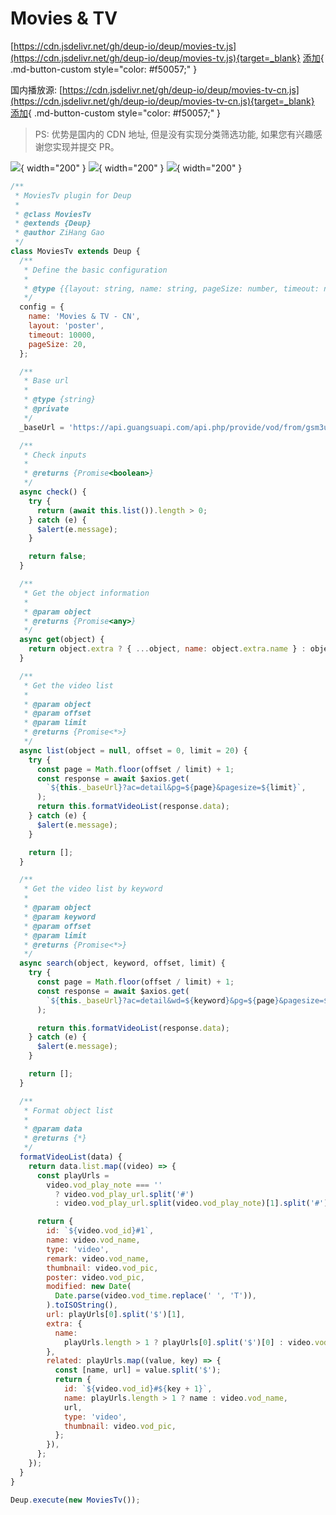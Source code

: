# Movies & TV

[https://cdn.jsdelivr.net/gh/deup-io/deup/movies-tv.js](https://cdn.jsdelivr.net/gh/deup-io/deup/movies-tv.js){target=_blank} [添加](https://deup.io/plugins/add?url=https%3A%2F%2Fcdn.jsdelivr.net%2Fgh%2Fdeup-io%2Fdeup%2Fmovies-tv.js){ .md-button-custom style="color: #f50057;" }

国内播放源: [https://cdn.jsdelivr.net/gh/deup-io/deup/movies-tv-cn.js](https://cdn.jsdelivr.net/gh/deup-io/deup/movies-tv-cn.js){target=_blank} [添加](https://deup.io/plugins/add?url=https%3A%2F%2Fcdn.jsdelivr.net%2Fgh%2Fdeup-io%2Fdeup%2Fmovies-tv-cn.js){ .md-button-custom style="color: #f50057;" }

> PS: 优势是国内的 CDN 地址, 但是没有实现分类筛选功能, 如果您有兴趣感谢您实现并提交 PR。

![](../assets/images/movies-tv/1.png){ width="200" } ![](../assets/images/movies-tv/2.png){ width="200" } ![](../assets/images/movies-tv/3.png){ width="200" }

```javascript
/**
 * MoviesTv plugin for Deup
 *
 * @class MoviesTv
 * @extends {Deup}
 * @author ZiHang Gao
 */
class MoviesTv extends Deup {
  /**
   * Define the basic configuration
   *
   * @type {{layout: string, name: string, pageSize: number, timeout: number}}
   */
  config = {
    name: 'Movies & TV - CN',
    layout: 'poster',
    timeout: 10000,
    pageSize: 20,
  };

  /**
   * Base url
   *
   * @type {string}
   * @private
   */
  _baseUrl = 'https://api.guangsuapi.com/api.php/provide/vod/from/gsm3u8';

  /**
   * Check inputs
   *
   * @returns {Promise<boolean>}
   */
  async check() {
    try {
      return (await this.list()).length > 0;
    } catch (e) {
      $alert(e.message);
    }

    return false;
  }

  /**
   * Get the object information
   *
   * @param object
   * @returns {Promise<any>}
   */
  async get(object) {
    return object.extra ? { ...object, name: object.extra.name } : object;
  }

  /**
   * Get the video list
   *
   * @param object
   * @param offset
   * @param limit
   * @returns {Promise<*>}
   */
  async list(object = null, offset = 0, limit = 20) {
    try {
      const page = Math.floor(offset / limit) + 1;
      const response = await $axios.get(
        `${this._baseUrl}?ac=detail&pg=${page}&pagesize=${limit}`,
      );
      return this.formatVideoList(response.data);
    } catch (e) {
      $alert(e.message);
    }

    return [];
  }

  /**
   * Get the video list by keyword
   *
   * @param object
   * @param keyword
   * @param offset
   * @param limit
   * @returns {Promise<*>}
   */
  async search(object, keyword, offset, limit) {
    try {
      const page = Math.floor(offset / limit) + 1;
      const response = await $axios.get(
        `${this._baseUrl}?ac=detail&wd=${keyword}&pg=${page}&pagesize=${limit}`,
      );

      return this.formatVideoList(response.data);
    } catch (e) {
      $alert(e.message);
    }

    return [];
  }

  /**
   * Format object list
   *
   * @param data
   * @returns {*}
   */
  formatVideoList(data) {
    return data.list.map((video) => {
      const playUrls =
        video.vod_play_note === ''
          ? video.vod_play_url.split('#')
          : video.vod_play_url.split(video.vod_play_note)[1].split('#');

      return {
        id: `${video.vod_id}#1`,
        name: video.vod_name,
        type: 'video',
        remark: video.vod_name,
        thumbnail: video.vod_pic,
        poster: video.vod_pic,
        modified: new Date(
          Date.parse(video.vod_time.replace(' ', 'T')),
        ).toISOString(),
        url: playUrls[0].split('$')[1],
        extra: {
          name:
            playUrls.length > 1 ? playUrls[0].split('$')[0] : video.vod_name,
        },
        related: playUrls.map((value, key) => {
          const [name, url] = value.split('$');
          return {
            id: `${video.vod_id}#${key + 1}`,
            name: playUrls.length > 1 ? name : video.vod_name,
            url,
            type: 'video',
            thumbnail: video.vod_pic,
          };
        }),
      };
    });
  }
}

Deup.execute(new MoviesTv());
```

